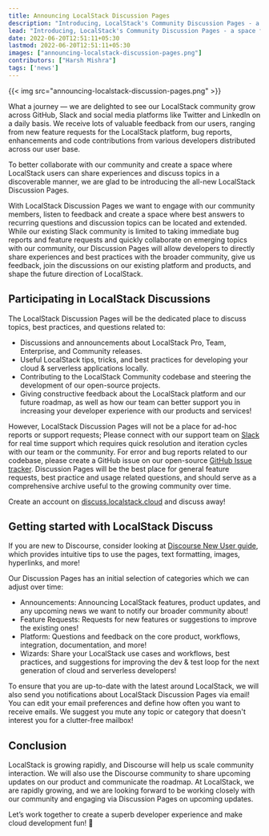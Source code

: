 ```yaml
---
title: Announcing LocalStack Discussion Pages
description: "Introducing, LocalStack's Community Discussion Pages - a space for conversations, feedback and suggestions around the LocalStack platform!"
lead: "Introducing, LocalStack's Community Discussion Pages - a space for conversations, feedback and suggestions around the LocalStack platform!"
date: 2022-06-20T12:51:11+05:30
lastmod: 2022-06-20T12:51:11+05:30
images: ["announcing-localstack-discussion-pages.png"]
contributors: ["Harsh Mishra"]
tags: ['news']
---
```


{{< img src="announcing-localstack-discussion-pages.png" >}}

What a journey — we are delighted to see our LocalStack community grow across GitHub, Slack and social media platforms like Twitter and LinkedIn on a daily basis. We receive lots of valuable feedback from our users, ranging from new feature requests for the LocalStack platform, bug reports, enhancements and code contributions from various developers distributed across our user base.

To better collaborate with our community and create a space where LocalStack users can share experiences and discuss topics in a discoverable manner, we are glad to be introducing the all-new LocalStack Discussion Pages.

With LocalStack Discussion Pages we want to engage with our community members, listen to feedback and create a space where best answers to recurring questions and discussion topics can be located and extended. While our existing Slack community is limited to taking immediate bug reports and feature requests and quickly collaborate on emerging topics with our community, our Discussion Pages will allow developers to directly share experiences and best practices with the broader community, give us feedback, join the discussions on our existing platform and products, and shape the future direction of LocalStack.

## Participating in LocalStack Discussions

The LocalStack Discussion Pages will be the dedicated place to discuss topics, best practices, and questions related to:

- Discussions and announcements about LocalStack Pro, Team, Enterprise, and Community releases.
- Useful LocalStack tips, tricks, and best practices for developing your cloud & serverless applications locally.
- Contributing to the LocalStack Community codebase and steering the development of our open-source projects.
- Giving constructive feedback about the LocalStack platform and our future roadmap, as well as how our team can better support you in increasing your developer experience with our products and services!

However, LocalStack Discussion Pages will not be a place for ad-hoc reports or support requests; Please connect with our support team on [Slack](https://localstack.cloud/contact) for real time support which requires quick resolution and iteration cycles with our team or the community. For error and bug reports related to our codebase, please create a GitHub issue on our open-source [GitHub Issue tracker](https://github.com/localstack/localstack/issues). Discussion Pages will be the best place for general feature requests, best practice and usage related questions, and should serve as a comprehensive archive useful to the growing community over time.

Create an account on [discuss.localstack.cloud](https://discuss.localstack.cloud/) and discuss away!

## Getting started with LocalStack Discuss

If you are new to Discourse, consider looking at [Discourse New User guide](https://meta.discourse.org/t/discourse-new-user-guide/96331), which provides intuitive tips to use the pages, text formatting, images, hyperlinks, and more! 

Our Discussion Pages has an initial selection of categories which we can adjust over time:

- Announcements: Announcing LocalStack features, product updates, and any upcoming news we want to notify our broader community about!
- Feature Requests: Requests for new features or suggestions to improve the existing ones!
- Platform: Questions and feedback on the core product, workflows, integration, documentation, and more!
- Wizards: Share your LocalStack use cases and workflows, best practices, and suggestions for improving the dev & test loop for the next generation of cloud and serverless developers!

To ensure that you are up-to-date with the latest around LocalStack, we will also send you notifications about LocalStack Discussion Pages via email! You can edit your email preferences and define how often you want to receive emails. We suggest you mute any topic or category that doesn't interest you for a clutter-free mailbox!

## Conclusion

LocalStack is growing rapidly, and Discourse will help us scale community interaction. We will also use the Discourse community to share upcoming updates on our product and communicate the roadmap. At LocalStack, we are rapidly growing, and we are looking forward to be working closely with our community and engaging via Discussion Pages on upcoming updates.

Let’s work together to create a superb developer experience and make cloud development fun! 🚀
